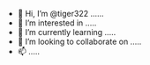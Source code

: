 - 👋 Hi, I’m @tiger322 ......
- 👀 I’m interested in .....
- 🌱 I’m currently learning .....
- 💞️ I’m looking to collaborate on .....
- 📫 .....
<!---
tiger322/tiger322 is a ✨ special ✨ repository because its `README.md` (this file) appears on your GitHub profile.
You can click the Preview link to take a look at your changes.
--->

